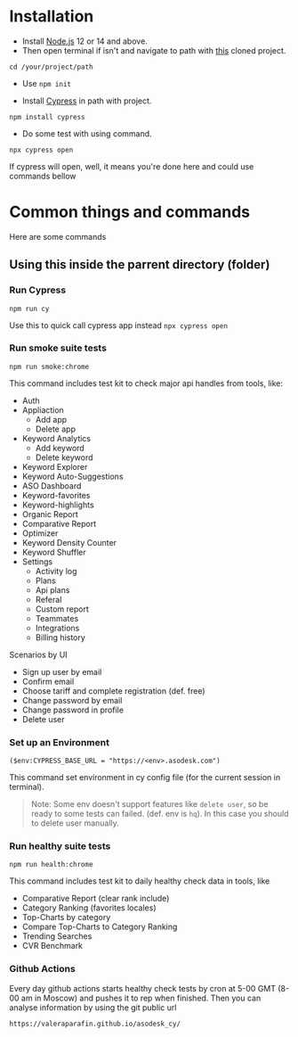 # Installation

  - Install [Node.js](https://nodejs.org/) 12 or 14 and above. 
  - Then open terminal if isn't and navigate to path with [this](https://github.com/valeraparafin/asodesk_cy.git) cloned project.
```
cd /your/project/path
```
  - Use `npm init`

  - Install [Cypress](https://cypress.io/) in path with project.

 ```
 npm install cypress
 ```
 - Do some test with using command. 
 ```
 npx cypress open 
 ```
 If cypress will open, well, it means you're done here and could use commands bellow

# Common things and commands

Here are some commands

## Using this inside the parrent directory (folder)

### Run Cypress

```
npm run cy
```

Use this to quick call cypress app instead `npx cypress open`

### Run smoke suite tests 

```
npm run smoke:chrome
```

This command includes test kit to check major api handles from tools, like: 

 - Auth
 - Appliaction
    - Add app
    - Delete app 
 - Keyword Analytics 
    - Add keyword
    - Delete keyword
 - Keyword Explorer
 - Keyword Auto-Suggestions
 - ASO Dashboard
 - Keyword-favorites
 - Keyword-highlights
 - Organic Report
 - Comparative Report
 - Optimizer
 - Keyword Density Counter
 - Keyword Shuffler
 - Settings
    - Activity log
    - Plans
    - Api plans
    - Referal
    - Custom report
    - Teammates
    - Integrations
    - Billing history
 
 Scenarios by UI
 
  - Sign up user by email
  - Confirm email
  - Choose tariff and complete registration (def. free)
  - Change password by email
  - Change password in profile
  - Delete user

### Set up an Environment

```
($env:CYPRESS_BASE_URL = "https://<env>.asodesk.com")
```

This command set environment in cy config file (for the current session in terminal).

> Note: Some env doesn't support features like `delete user`, so be ready to some tests can failed. (def. env is `hq`). In this case you should to delete user manually.

### Run healthy suite tests

```
npm run health:chrome
```

This command includes test kit to daily healthy check data in tools, like

 - Comparative Report (clear rank include)
 - Category Ranking (favorites locales)
 - Top-Charts by category
 - Compare Top-Charts to Category Ranking
 - Trending Searches
 - CVR Benchmark
 
 ### Github Actions
 
Every day github actions starts healthy check tests by cron at 5-00 GMT (8-00 am in Moscow) and pushes it to rep when finished.
Then you can analyse information by using the git public url

```
https://valeraparafin.github.io/asodesk_cy/
```
